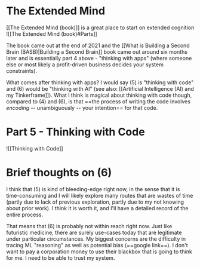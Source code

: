 # The Extended Mind

[[The Extended Mind (book)]] is a great place to start on extended cognition
![[The Extended Mind (book)#Parts]]

The book came out at the end of 2021 and the [[What is Building a Second Brain (BASB)|Building a Second Brain]] book came out around six months later and is essentially part 4 above - "thinking with apps" (where someone else or most likely a profit-driven business decides your system constraints).

What comes after thinking with apps? I would say (5) is "thinking with code" and (6) would be "thinking with AI" (see also: [[Artificial Intelligence (AI) and my Tinkerframe]]). What I think is magical about thinking with code though, compared to (4) and (6), is that ==the process of writing the code involves *encoding* -- unambiguously -- your intention== for that code.

# Part 5 - Thinking with Code

![[Thinking with Code]]

# Brief thoughts on (6)

I think that (5) is kind of bleeding-edge right now, in the sense that it is time-consuming and I will likely explore many routes that are wastes of time (partly due to lack of previous exploration, partly due to my not knowing about prior work). I think it is worth it, and I'll have a detailed record of the entire process.

That means that (6) is probably not within reach right now. Just like futuristic medicine, there are surely use-cases today that are legitimate under particular circumstances. My biggest concerns are the difficulty in tracing ML "reasoning" as well as potential bias (==google link==). I don't want to pay a corporation money to use their blackbox that is going to think for me. I need to be able to trust my system.
